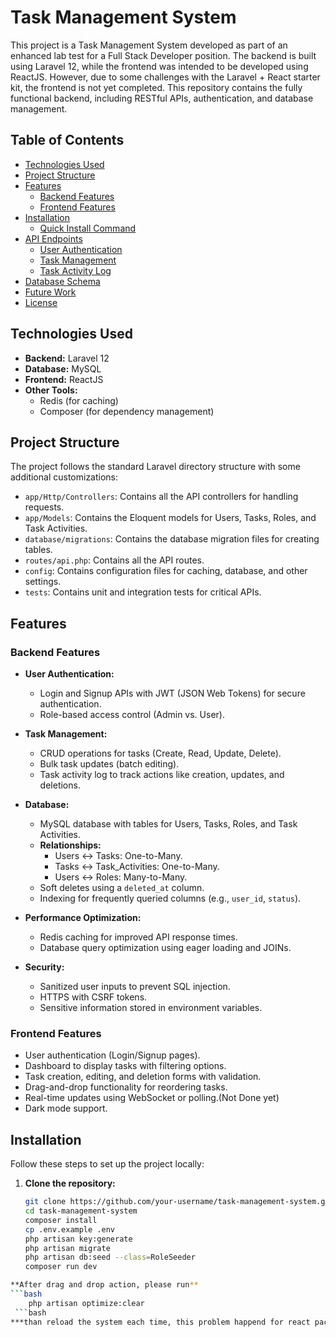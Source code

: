 # Task Management System

This project is a Task Management System developed as part of an enhanced lab test for a Full Stack Developer position. The backend is built using Laravel 12, while the frontend was intended to be developed using ReactJS. However, due to some challenges with the Laravel + React starter kit, the frontend is not yet completed. This repository contains the fully functional backend, including RESTful APIs, authentication, and database management.

## Table of Contents

- [Technologies Used](#technologies-used)
- [Project Structure](#project-structure)
- [Features](#features)
  - [Backend Features](#backend-features)
  - [Frontend Features ](#frontend-features)
- [Installation](#installation)
  - [Quick Install Command](#quick-install-command)
- [API Endpoints](#api-endpoints)
  - [User Authentication](#user-authentication)
  - [Task Management](#task-management)
  - [Task Activity Log](#task-activity-log)
- [Database Schema](#database-schema)
- [Future Work](#future-work)
- [License](#license)

## Technologies Used

- **Backend:** Laravel 12
- **Database:** MySQL
- **Frontend:** ReactJS
- **Other Tools:**
  - Redis (for caching)
  - Composer (for dependency management)

## Project Structure

The project follows the standard Laravel directory structure with some additional customizations:

- `app/Http/Controllers`: Contains all the API controllers for handling requests.
- `app/Models`: Contains the Eloquent models for Users, Tasks, Roles, and Task Activities.
- `database/migrations`: Contains the database migration files for creating tables.
- `routes/api.php`: Contains all the API routes.
- `config`: Contains configuration files for caching, database, and other settings.
- `tests`: Contains unit and integration tests for critical APIs.

## Features

### Backend Features

- **User Authentication:**
  - Login and Signup APIs with JWT (JSON Web Tokens) for secure authentication.
  - Role-based access control (Admin vs. User).

- **Task Management:**
  - CRUD operations for tasks (Create, Read, Update, Delete).
  - Bulk task updates (batch editing).
  - Task activity log to track actions like creation, updates, and deletions.

- **Database:**
  - MySQL database with tables for Users, Tasks, Roles, and Task Activities.
  - **Relationships:**
    - Users ↔ Tasks: One-to-Many.
    - Tasks ↔ Task_Activities: One-to-Many.
    - Users ↔ Roles: Many-to-Many.
  - Soft deletes using a `deleted_at` column.
  - Indexing for frequently queried columns (e.g., `user_id`, `status`).

- **Performance Optimization:**
  - Redis caching for improved API response times.
  - Database query optimization using eager loading and JOINs.

- **Security:**
  - Sanitized user inputs to prevent SQL injection.
  - HTTPS with CSRF tokens.
  - Sensitive information stored in environment variables.

### Frontend Features 

- User authentication (Login/Signup pages).
- Dashboard to display tasks with filtering options.
- Task creation, editing, and deletion forms with validation.
- Drag-and-drop functionality for reordering tasks.
- Real-time updates using WebSocket or polling.(Not Done yet)
- Dark mode support.

## Installation

Follow these steps to set up the project locally:

1. **Clone the repository:**
   ```bash
   git clone https://github.com/your-username/task-management-system.git](https://github.com/Ujjal-ENG/task_management_system.git)
   cd task-management-system
   composer install
   cp .env.example .env
   php artisan key:generate
   php artisan migrate
   php artisan db:seed --class=RoleSeeder
   composer run dev
```bash
**After drag and drop action, please run**
```bash
    php artisan optimize:clear
 ```bash
***than reload the system each time, this problem happend for react package***
